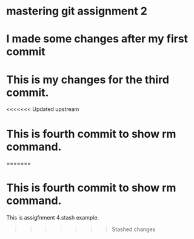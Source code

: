 # mastering git assignment 2
# I made some changes after my first commit
# This is my changes for the third commit.
<<<<<<< Updated upstream
# This is fourth commit to show rm command.
=======
# This is fourth commit to show rm command.
This is assigfnment 4.stash example.
>>>>>>> Stashed changes
